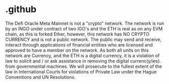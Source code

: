 # .github

The Defi Oracle Meta Mainnet is not a "crypto" network.  The network is run by an INGO under contract of two IGO's and the ETH is real as on any EVM chain, as this is forked Ether, however, this network has NO CRYPTO CURRENCY and is not a public network. The public may send and receive, interact through applications of financial entities who are licensed and approved to have a member on the network. As both all units on this network are Currency, and the ETH is a digital currency, it is a violation of law to solicit and / or ask assistance in removing the digital currenc(y/ies). from governmental machines.  We will prosecute to the fullest extent of the law in International Courts for violations of Private Law under the Hague Conventions and UN Resolutions.
